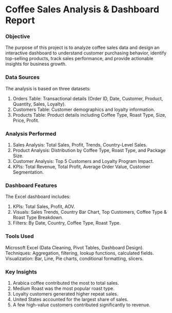 # Coffee Sales Analysis & Dashboard Report


### Objective
The purpose of this project is to analyze coffee sales data and design an interactive dashboard to understand customer purchasing behavior, identify top-selling products, track sales performance, and provide actionable insights for business growth.

### Data Sources
The analysis is based on three datasets:
1. Orders Table: Transactional details (Order ID, Date, Customer, Product, Quantity, Sales, Loyalty).
2. Customers Table: Customer demographics and loyalty information.
3. Products Table: Product details including Coffee Type, Roast Type, Size, Price, Profit.

### Analysis Performed
1. Sales Analysis: Total Sales, Profit, Trends, Country-Level Sales.
2. Product Analysis: Distribution by Coffee Type, Roast Type, and Package Size.
3. Customer Analysis: Top 5 Customers and Loyalty Program Impact.
4. KPIs: Total Revenue, Total Profit, Average Order Value, Customer Segmentation.

### Dashboard Features
The Excel dashboard includes:
1. KPIs: Total Sales, Profit, AOV.
2. Visuals: Sales Trends, Country Bar Chart, Top Customers, Coffee Type & Roast Type Breakdown.
3. Filters: By Date, Country, Coffee Type, Roast Type.

### Tools Used
Microsoft Excel (Data Cleaning, Pivot Tables, Dashboard Design).
Techniques: Aggregation, filtering, lookup functions, calculated fields.
Visualization: Bar, Line, Pie charts, conditional formatting, slicers.

### Key Insights
1. Arabica coffee contributed the most to total sales.
2. Medium Roast was the most popular roast type.
3. Loyalty customers generated higher repeat sales.
4. United States accounted for the largest share of sales.
5. A few high-value customers contributed significantly to revenue.
